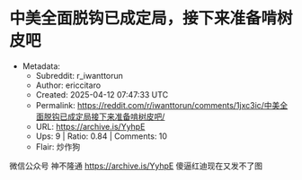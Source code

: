 # 中美全面脱钩已成定局，接下来准备啃树皮吧

- Metadata:
  - Subreddit: r_iwanttorun
  - Author: ericcitaro
  - Created: 2025-04-12 07:47:33 UTC
  - Permalink: https://reddit.com/r/iwanttorun/comments/1jxc3ic/中美全面脱钩已成定局接下来准备啃树皮吧/
  - URL: https://archive.is/YyhpE
  - Ups: 9 | Ratio: 0.84 | Comments: 10
  - Flair: 炒作狗


微信公众号 神不隆通 <https://archive.is/YyhpE> 傻逼红迪现在又发不了图

